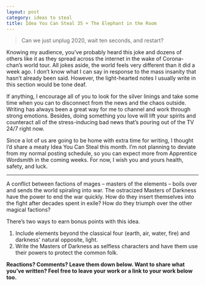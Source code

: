 ```yaml
---
layout: post
category: ideas to steal
title: Idea You Can Steal 35 + The Elephant in the Room
---
```


>Can we just unplug 2020, wait ten seconds, and restart?

Knowing my audience, you’ve probably heard this joke and dozens of others like it as they spread across the internet in the wake of Corona-chan’s world tour. All jokes aside, the world feels very different than it did a week ago. I don’t know what I can say in response to the mass insanity that hasn’t already been said. However, the light-hearted notes I usually write in this section would be tone deaf.

<!--excerpt-->

If anything, I encourage all of you to look for the silver linings and take some time when you can to disconnect from the news and the chaos outside. Writing has always been a great way for me to channel and work through strong emotions. Besides, doing something you love will lift your spirits and counteract all of the stress-inducing bad news that’s pouring out of the TV 24/7 right now.

Since a lot of us are going to be home with extra time for writing, I thought I’d share a meaty Idea You Can Steal this month. I’m not planning to deviate from my normal posting schedule, so you can expect more from Apprentice Wordsmith in the coming weeks. For now, I wish you and yours health, safety, and luck.

-----------------------

A conflict between factions of mages – masters of the elements – boils over and sends the world spiraling into war. The ostracized Masters of Darkness have the power to end the war quickly. How do they insert themselves into the fight after decades spent in exile? How do they triumph over the other magical factions?

There’s two ways to earn bonus points with this idea.

1. Include elements beyond the classical four (earth, air, water, fire) and darkness' natural opposite, light.
2. Write the Masters of Darkness as selfless characters and have them use their powers to protect the common folk.

**Reactions? Comments? Leave them down below. Want to share what you’ve written? Feel free to leave your work or a link to your work below too.**

